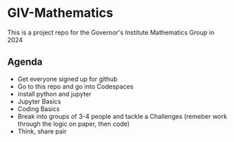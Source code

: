 # GIV-Mathematics
This is a project repo for the Governor's Institute Mathematics Group in 2024

## Agenda
- Get everyone signed up for github
- Go to this repo and go into Codespaces
- install python and jupyter
- Jupyter Basics
- Coding Basics
- Break into groups of 3-4 people and tackle a Challenges (remeber work through the logic on paper, then code)
- Think, share pair


